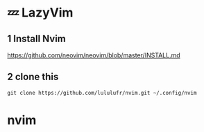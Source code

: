 # 💤 LazyVim

## 1 Install Nvim 
https://github.com/neovim/neovim/blob/master/INSTALL.md

## 2 clone this

```
git clone https://github.com/lululufr/nvim.git ~/.config/nvim
```
# nvim

